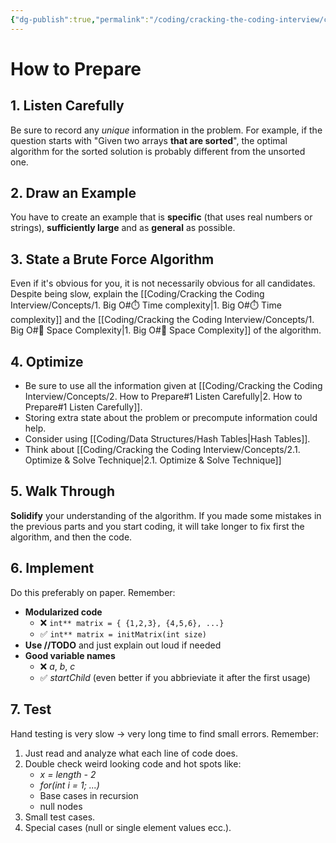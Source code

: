 ```yaml
---
{"dg-publish":true,"permalink":"/coding/cracking-the-coding-interview/concepts/2-how-to-prepare/"}
---
```


# How to Prepare
## 1. Listen Carefully
Be sure to record any _unique_ information in the problem.
For example, if the question starts with "Given two arrays **that are sorted**", the optimal algorithm for the sorted solution is probably different from the unsorted one.

## 2. Draw an Example
You have to create an example that is **specific** (that uses real numbers or strings), **sufficiently large** and as **general** as possible.

## 3. State a Brute Force Algorithm
Even if it's obvious for you, it is not necessarily obvious for all candidates. Despite being slow, explain the [[Coding/Cracking the Coding Interview/Concepts/1. Big O#⏱️ Time complexity\|1. Big O#⏱️ Time complexity]] and the [[Coding/Cracking the Coding Interview/Concepts/1. Big O#💾 Space Complexity\|1. Big O#💾 Space Complexity]] of the algorithm.

## 4. Optimize
- Be sure to use all the information given at [[Coding/Cracking the Coding Interview/Concepts/2. How to Prepare#1 Listen Carefully\|2. How to Prepare#1 Listen Carefully]]. 
- Storing extra state about the problem or precompute information could help. 
- Consider using [[Coding/Data Structures/Hash Tables\|Hash Tables]].
- Think about [[Coding/Cracking the Coding Interview/Concepts/2.1. Optimize & Solve Technique\|2.1. Optimize & Solve Technique]]

## 5. Walk Through
**Solidify** your understanding of the algorithm. If you made some mistakes in the previous parts and you start coding, it will take longer to fix first the algorithm, and then the code.

## 6. Implement
Do this preferably on paper. 
Remember:
- **Modularized code**
	- ❌ `int** matrix = { {1,2,3}, {4,5,6}, ...}`
	- ✅ `int** matrix = initMatrix(int size)`
- **Use //TODO** and just explain out loud if needed
- **Good variable names**
	- ❌ _a_, _b_, _c_
	- ✅ _startChild_ (even better if you abbrieviate it after the first usage)

## 7. Test
Hand testing is very slow $\rightarrow$ very long time to find small errors.
Remember:
1. Just read and analyze what each line of code does.
2. Double check weird looking code and hot spots like:
	- _x = length - 2_
	- _for(int i = 1; ...)_
	- Base cases in recursion
	- null nodes
3. Small test cases.
4. Special cases (null or single element values ecc.).